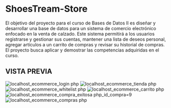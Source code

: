 # ShoesTream-Store

El objetivo del proyecto para el curso de Bases de Datos II es diseñar y desarrollar una base de datos para un sistema de comercio electrónico enfocado en la venta de calzado. Este sistema permitirá a los usuarios registrarse y gestionar sus cuentas, mantener una lista de deseos personal, agregar artículos a un carrito de compras y revisar su historial de compras. El proyecto busca aplicar y demostrar las competencias adquiridas en el curso.

<h2>VISTA PREVIA</h2>

![localhost_ecommerce_login php](https://github.com/joseignaciob16/ShoesTream-Store/assets/81385175/dd312cd2-df22-4959-838f-a0f1381f0863)
![localhost_ecommerce_tienda php](https://github.com/joseignaciob16/ShoesTream-Store/assets/81385175/a1938253-8b00-4d19-b227-7b07dd410be0)
![localhost_ecommerce_whitelist php](https://github.com/joseignaciob16/ShoesTream-Store/assets/81385175/f83f69f9-b57f-489b-8eda-5ecedd7a1f96)
![localhost_ecommerce_carrito php](https://github.com/joseignaciob16/ShoesTream-Store/assets/81385175/636aac04-ba98-4c9f-9c22-acb077a289a9)
![localhost_ecommerce_compra_exitosa php_id_compra=9](https://github.com/joseignaciob16/ShoesTream-Store/assets/81385175/51443112-6536-412f-af25-04d61d78b140)
![localhost_ecommerce_compras php](https://github.com/joseignaciob16/ShoesTream-Store/assets/81385175/5a380d4d-2ac6-41c6-9709-dacb4cb911a4)
